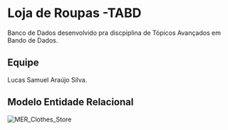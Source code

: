 # Loja de Roupas -TABD

Banco de Dados desenvolvido pra discpiplina de Tópicos Avançados em Bando de Dados.

## Equipe

Lucas Samuel Araújo Silva.

## Modelo Entidade Relacional

![MER_Clothes_Store](https://user-images.githubusercontent.com/56159359/112524987-2ff6d280-8d7f-11eb-8b5e-981fe2b90fa0.jpeg)
